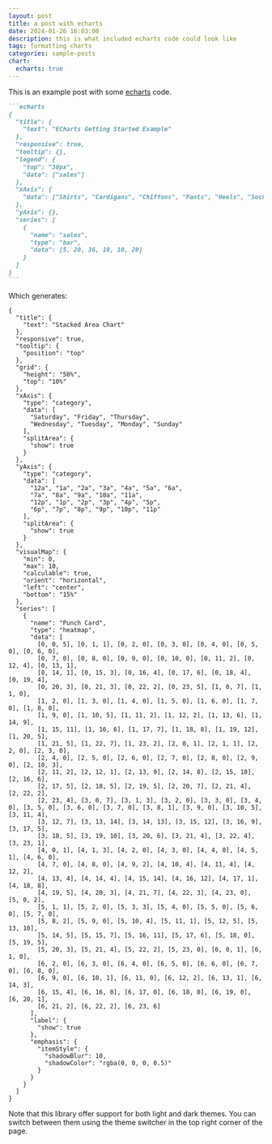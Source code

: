 ```yaml
---
layout: post
title: a post with echarts
date: 2024-01-26 16:03:00
description: this is what included echarts code could look like
tags: formatting charts
categories: sample-posts
chart:
  echarts: true
---
```


This is an example post with some [echarts](https://echarts.apache.org/) code.

````markdown
```echarts
{
  "title": {
    "text": "ECharts Getting Started Example"
  },
  "responsive": true,
  "tooltip": {},
  "legend": {
    "top": "30px",
    "data": ["sales"]
  },
  "xAxis": {
    "data": ["Shirts", "Cardigans", "Chiffons", "Pants", "Heels", "Socks"]
  },
  "yAxis": {},
  "series": [
    {
      "name": "sales",
      "type": "bar",
      "data": [5, 20, 36, 10, 10, 20]
    }
  ]
}
```
````

Which generates:

```echarts
{
  "title": {
    "text": "Stacked Area Chart"
  },
  "responsive": true,
  "tooltip": {
    "position": "top"
  },
  "grid": {
    "height": "50%",
    "top": "10%"
  },
  "xAxis": {
    "type": "category",
    "data": [
      "Saturday", "Friday", "Thursday",
      "Wednesday", "Tuesday", "Monday", "Sunday"
    ],
    "splitArea": {
      "show": true
    }
  },
  "yAxis": {
    "type": "category",
    "data": [
      "12a", "1a", "2a", "3a", "4a", "5a", "6a",
      "7a", "8a", "9a", "10a", "11a",
      "12p", "1p", "2p", "3p", "4p", "5p",
      "6p", "7p", "8p", "9p", "10p", "11p"
    ],
    "splitArea": {
      "show": true
    }
  },
  "visualMap": {
    "min": 0,
    "max": 10,
    "calculable": true,
    "orient": "horizontal",
    "left": "center",
    "bottom": "15%"
  },
  "series": [
    {
      "name": "Punch Card",
      "type": "heatmap",
      "data": [
        [0, 0, 5], [0, 1, 1], [0, 2, 0], [0, 3, 0], [0, 4, 0], [0, 5, 0], [0, 6, 0],
        [0, 7, 0], [0, 8, 0], [0, 9, 0], [0, 10, 0], [0, 11, 2], [0, 12, 4], [0, 13, 1],
        [0, 14, 1], [0, 15, 3], [0, 16, 4], [0, 17, 6], [0, 18, 4], [0, 19, 4],
        [0, 20, 3], [0, 21, 3], [0, 22, 2], [0, 23, 5], [1, 0, 7], [1, 1, 0],
        [1, 2, 0], [1, 3, 0], [1, 4, 0], [1, 5, 0], [1, 6, 0], [1, 7, 0], [1, 8, 0],
        [1, 9, 0], [1, 10, 5], [1, 11, 2], [1, 12, 2], [1, 13, 6], [1, 14, 9],
        [1, 15, 11], [1, 16, 6], [1, 17, 7], [1, 18, 8], [1, 19, 12], [1, 20, 5],
        [1, 21, 5], [1, 22, 7], [1, 23, 2], [2, 0, 1], [2, 1, 1], [2, 2, 0], [2, 3, 0],
        [2, 4, 0], [2, 5, 0], [2, 6, 0], [2, 7, 0], [2, 8, 0], [2, 9, 0], [2, 10, 3],
        [2, 11, 2], [2, 12, 1], [2, 13, 9], [2, 14, 8], [2, 15, 10], [2, 16, 6],
        [2, 17, 5], [2, 18, 5], [2, 19, 5], [2, 20, 7], [2, 21, 4], [2, 22, 2],
        [2, 23, 4], [3, 0, 7], [3, 1, 3], [3, 2, 0], [3, 3, 0], [3, 4, 0], [3, 5, 0], [3, 6, 0], [3, 7, 0], [3, 8, 1], [3, 9, 0], [3, 10, 5], [3, 11, 4],
        [3, 12, 7], [3, 13, 14], [3, 14, 13], [3, 15, 12], [3, 16, 9], [3, 17, 5],
        [3, 18, 5], [3, 19, 10], [3, 20, 6], [3, 21, 4], [3, 22, 4], [3, 23, 1],
        [4, 0, 1], [4, 1, 3], [4, 2, 0], [4, 3, 0], [4, 4, 0], [4, 5, 1], [4, 6, 0],
        [4, 7, 0], [4, 8, 0], [4, 9, 2], [4, 10, 4], [4, 11, 4], [4, 12, 2],
        [4, 13, 4], [4, 14, 4], [4, 15, 14], [4, 16, 12], [4, 17, 1], [4, 18, 8],
        [4, 19, 5], [4, 20, 3], [4, 21, 7], [4, 22, 3], [4, 23, 0], [5, 0, 2],
        [5, 1, 1], [5, 2, 0], [5, 3, 3], [5, 4, 0], [5, 5, 0], [5, 6, 0], [5, 7, 0],
        [5, 8, 2], [5, 9, 0], [5, 10, 4], [5, 11, 1], [5, 12, 5], [5, 13, 10],
        [5, 14, 5], [5, 15, 7], [5, 16, 11], [5, 17, 6], [5, 18, 0], [5, 19, 5],
        [5, 20, 3], [5, 21, 4], [5, 22, 2], [5, 23, 0], [6, 0, 1], [6, 1, 0],
        [6, 2, 0], [6, 3, 0], [6, 4, 0], [6, 5, 0], [6, 6, 0], [6, 7, 0], [6, 8, 0],
        [6, 9, 0], [6, 10, 1], [6, 11, 0], [6, 12, 2], [6, 13, 1], [6, 14, 3],
        [6, 15, 4], [6, 16, 0], [6, 17, 0], [6, 18, 0], [6, 19, 0], [6, 20, 1],
        [6, 21, 2], [6, 22, 2], [6, 23, 6]
      ],
      "label": {
        "show": true
      },
      "emphasis": {
        "itemStyle": {
          "shadowBlur": 10,
          "shadowColor": "rgba(0, 0, 0, 0.5)"
        }
      }
    }
  ]
}
```

Note that this library offer support for both light and dark themes. You can switch between them using the theme switcher in the top right corner of the page.
